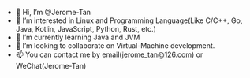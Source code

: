 - 👋 Hi, I’m @Jerome-Tan
- 👀 I’m interested in Linux and Programming Language(Like C/C++, Go, Java, Kotlin, JavaScript, Python, Rust, etc.)
- 🌱 I’m currently learning Java and JVM
- 💞️ I’m looking to collaborate on Virtual-Machine development.
- 📫 You can contact me by email(jerome_tan@126.com) or WeChat(Jerome-Tan)

<!---
Jerome-Tan/Jerome-Tan is a ✨ special ✨ repository because its `README.md` (this file) appears on your GitHub profile.
You can click the Preview link to take a look at your changes.
--->
